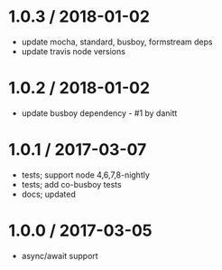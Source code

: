 
1.0.3 / 2018-01-02
==================

  * update mocha, standard, busboy, formstream deps
  * update travis node versions

1.0.2 / 2018-01-02
==================

 * update busboy dependency - #1 by danitt

1.0.1 / 2017-03-07
==================

 * tests; support node 4,6,7,8-nightly
 * tests; add co-busboy tests
 * docs; updated

1.0.0 / 2017-03-05
==================

 * async/await support
